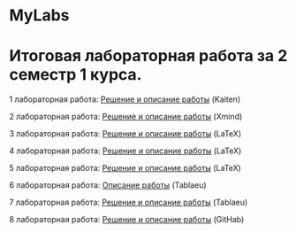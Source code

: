 # MyLabs
# Итоговая лабораторная работа за 2 семестр 1 курса.
1 лабораторная работа:
[Решение и описание работы](https://github.com/KirushaK666/MyLabs/blob/main/1lab.md) (Kaiten)

2 лабораторная работа:
[Решение и описание работы](https://github.com/KirushaK666/MyLabs/blob/main/2lab/2lab.md) (Xmind)

3 лабораторная работа:
[Решение и описание работы](https://github.com/KirushaK666/MyLabs/tree/main/3lab) (LaTeX)

4 лабораторная работа:
[Решение и описание работы](https://github.com/KirushaK666/MyLabs/tree/main/4lab) (LaTeX)

5 лабораторная работа:
[Решение и описание работы](https://github.com/KirushaK666/MyLabs/tree/main/5lab) (LaTeX)

6 лабораторная работа:
[Описание работы](https://github.com/KirushaK666/MyLabs/blob/main/6lab/6lab.md) (Tablaeu)

7 лабораторная работа:
[Решение и описание работы](https://github.com/KirushaK666/MyLabs/tree/main/7lab) (Tablaeu)

8 лабораторная работа:
[Решение и описание работы](https://github.com/KirushaK666/MyLabs/tree/main) (GitHab)
